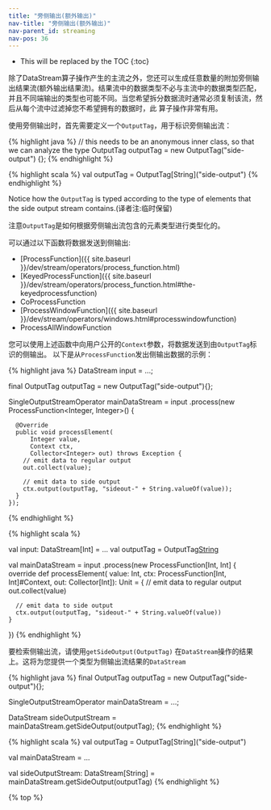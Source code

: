```yaml
---
title: "旁侧输出(额外输出)"
nav-title: "旁侧输出(额外输出)"
nav-parent_id: streaming
nav-pos: 36
---
```

<!--
Licensed to the Apache Software Foundation (ASF) under one
or more contributor license agreements.  See the NOTICE file
distributed with this work for additional information
regarding copyright ownership.  The ASF licenses this file
to you under the Apache License, Version 2.0 (the
"License"); you may not use this file except in compliance
with the License.  You may obtain a copy of the License at

  http://www.apache.org/licenses/LICENSE-2.0

Unless required by applicable law or agreed to in writing,
software distributed under the License is distributed on an
"AS IS" BASIS, WITHOUT WARRANTIES OR CONDITIONS OF ANY
KIND, either express or implied.  See the License for the
specific language governing permissions and limitations
under the License.
-->

* This will be replaced by the TOC
{:toc}

除了DataStream算子操作产生的主流之外，您还可以生成任意数量的附加旁侧输出结果流(额外输出结果流)。结果流中的数据类型不必与主流中的数据类型匹配，并且不同端输出的类型也可能不同。当您希望拆分数据流时通常必须复制该流，然后从每个流中过滤掉您不希望拥有的数据时，此 算子操作非常有用。

使用旁侧输出时，首先需要定义一个`OutputTag`，用于标识旁侧输出流：

<div class="codetabs" markdown="1">
<div data-lang="java" markdown="1">

{% highlight java %}
// this needs to be an anonymous inner class, so that we can analyze the type
OutputTag<String> outputTag = new OutputTag<String>("side-output") {};
{% endhighlight %}
</div>

<div data-lang="scala" markdown="1">
{% highlight scala %}
val outputTag = OutputTag[String]("side-output")
{% endhighlight %}
</div>
</div>

Notice how the `OutputTag` is typed according to the type of elements that the side output stream
contains.(译者注:临时保留)

注意`OutputTag`是如何根据旁侧输出流包含的元素类型进行类型化的。

可以通过以下函数将数据发送到侧输出:

- [ProcessFunction]({{ site.baseurl }}/dev/stream/operators/process_function.html)
- [KeyedProcessFunction]({{ site.baseurl }}/dev/stream/operators/process_function.html#the-keyedprocessfunction)
- CoProcessFunction
- [ProcessWindowFunction]({{ site.baseurl }}/dev/stream/operators/windows.html#processwindowfunction)
- ProcessAllWindowFunction

您可以使用上述函数中向用户公开的`Context`参数，将数据发送到由`OutputTag`标识的侧输出。 以下是从`ProcessFunction`发出侧输出数据的示例：

<div class="codetabs" markdown="1">
<div data-lang="java" markdown="1">

{% highlight java %}
DataStream<Integer> input = ...;

final OutputTag<String> outputTag = new OutputTag<String>("side-output"){};

SingleOutputStreamOperator<Integer> mainDataStream = input
  .process(new ProcessFunction<Integer, Integer>() {

      @Override
      public void processElement(
          Integer value,
          Context ctx,
          Collector<Integer> out) throws Exception {
        // emit data to regular output
        out.collect(value);

        // emit data to side output
        ctx.output(outputTag, "sideout-" + String.valueOf(value));
      }
    });
{% endhighlight %}

</div>

<div data-lang="scala" markdown="1">
{% highlight scala %}

val input: DataStream[Int] = ...
val outputTag = OutputTag[String]("side-output")

val mainDataStream = input
  .process(new ProcessFunction[Int, Int] {
    override def processElement(
        value: Int,
        ctx: ProcessFunction[Int, Int]#Context,
        out: Collector[Int]): Unit = {
      // emit data to regular output
      out.collect(value)

      // emit data to side output
      ctx.output(outputTag, "sideout-" + String.valueOf(value))
    }
  })
{% endhighlight %}
</div>
</div>

要检索侧输出流，请使用`getSideOutput(OutputTag)`
在`DataStream`操作的结果上。这将为您提供一个类型为侧输出流结果的`DataStream`

<div class="codetabs" markdown="1">
<div data-lang="java" markdown="1">

{% highlight java %}
final OutputTag<String> outputTag = new OutputTag<String>("side-output"){};

SingleOutputStreamOperator<Integer> mainDataStream = ...;

DataStream<String> sideOutputStream = mainDataStream.getSideOutput(outputTag);
{% endhighlight %}

</div>

<div data-lang="scala" markdown="1">
{% highlight scala %}
val outputTag = OutputTag[String]("side-output")

val mainDataStream = ...

val sideOutputStream: DataStream[String] = mainDataStream.getSideOutput(outputTag)
{% endhighlight %}
</div>
</div>

{% top %}
